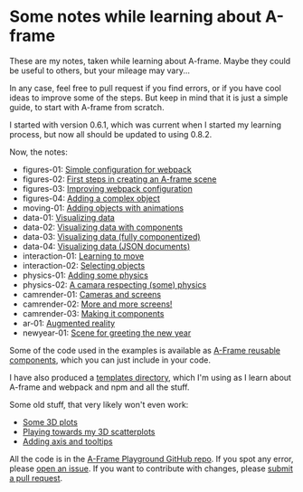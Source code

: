 # Some notes while learning about A-frame

These are my notes,
taken while learning about A-frame.
Maybe they could be useful to others,
but your mileage may vary...

In any case,
feel free to pull request if you find errors,
or if you have cool ideas to improve some of the steps.
But keep in mind that it is just a simple guide,
to start with A-frame from scratch.

I started with version 0.6.1, which was current when I started
my learning process, but now all should be updated to using 0.8.2.

Now, the notes:

* figures-01: [Simple configuration for webpack](figures-02/README.md)
* figures-02: [First steps in creating an A-frame scene](figures-01/README.md)
* figures-03: [Improving webpack configuration](figures-03/README.md)
* figures-04: [Adding a complex object](figures-04/README.md)
* moving-01: [Adding objects with animations](moving-01/README.md)
* data-01: [Visualizing data](data-01/README.md)
* data-02: [Visualizing data with components](data-02/README.md)
* data-03: [Visualizing data (fully componentized)](data-03/README.md)
* data-04: [Visualizing data (JSON documents)](data-04/README.md)
* interaction-01: [Learning to move](interaction-01/README.md)
* interaction-02: [Selecting objects](interaction-02/README.md)
* physics-01: [Adding some physics](physics-01/README.md)
* physics-02: [A camara respecting (some) physics](physics-02/README.md)
* camrender-01: [Cameras and screens](camrender-01/README.md)
* camrender-02: [More and more screens!](camrender-02/README.md)
* camrender-03: [Making it components](camrender-03/README.md)
* ar-01: [Augmented reality](ar-01/README.md)
* newyear-01: [Scene for greeting the new year](newyear-01/README.md)

Some of the code used in the examples is available as [A-Frame reusable components](components),
which you can just include in your code.

I have also produced a
[templates directory](templates/README.md),
which I'm using as I learn about A-frame and webpack and npm and all the stuff.


Some old stuff, that very likely won't even work:

* [Some 3D plots](plots-01/README.md)
* [Playing towards my 3D scatterplots](plots-02/README.md)
* [Adding axis and tooltips](plots-03/README.md)

All the code is in the
[A-Frame Playground GitHub repo](https://github.com/jgbarah/aframe-playground).
If you spot any error, please
[open an issue](https://github.com/jgbarah/aframe-playground/issues/new).
If you want to contribute with changes, please
[submit a pull request](https://github.com/jgbarah/aframe-playground/pulls).
